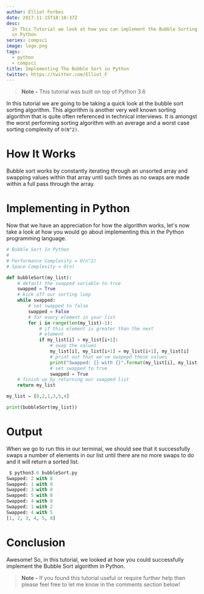 ```yaml
---
author: Elliot Forbes
date: 2017-11-15T18:10:37Z
desc:
  In This Tutorial we look at how you can implement the Bubble Sorting Algorithm
  in Python
series: compsci
image: logo.png
tags:
  - python
  - compsci
title: Implementing The Bubble Sort in Python
twitter: https://twitter.com/Elliot_F
---
```


> **Note -** This tutorial was built on top of Python 3.6

In this tutorial we are going to be taking a quick look at the bubble sort
sorting algorithm. This algorithm is another very well known sorting algorithm
that is quite often referenced in technical interviews. It is amongst the worst
performing sorting algorithm with an average and a worst case sorting complexity
of `O(N^2)`.

# How It Works

Bubble sort works by constantly iterating through an unsorted array and swapping
values within that array until such times as no swaps are made within a full
pass through the array.

# Implementing in Python

Now that we have an appreciation for how the algorithm works, let's now take a
look at how you would go about implementing this in the Python programming
language.

```py
# Bubble Sort In Python
#
# Performance Complexity = O(n^2)
# Space Complexity = O(n)

def bubbleSort(my_list):
    # default the swapped variable to true
    swapped = True
    # kick off our sorting loop
    while swapped:
        # set swapped to false
        swapped = False
        # for every element in your list
        for i in range(len(my_list)-1):
            # if this element is greater than the next
            # element
            if my_list[i] > my_list[i+1]:
                # swap the values
                my_list[i], my_list[i+1] = my_list[i+1], my_list[i]
                # print out that we've swapepd these values
                print("Swapped: {} with {}".format(my_list[i], my_list[i+1]))
                # set swapped to true
                swapped = True
    # finish up by returning our swapped list
    return my_list

my_list = [8,2,1,3,5,4]

print(bubbleSort(my_list))
```

# Output

When we go to run this in our terminal, we should see that it successfully swaps
a number of elements in our list until there are no more swaps to do and it will
return a sorted list.

```py
 $ python3.6 bubbleSort.py
Swapped: 2 with 8
Swapped: 1 with 8
Swapped: 3 with 8
Swapped: 5 with 8
Swapped: 4 with 8
Swapped: 1 with 2
Swapped: 4 with 5
[1, 2, 3, 4, 5, 8]
```

# Conclusion

Awesome! So, in this tutorial, we looked at how you could successfully implement
the Bubble Sort algorithm in Python.

> **Note -** If you found this tutorial useful or require further help then
> please feel free to let me know in the comments section below!
